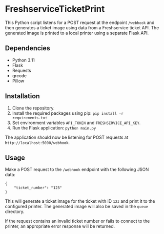 # FreshserviceTicketPrint

This Python script listens for a POST request at the endpoint `/webhook` and then generates a ticket image using data from a Freshservice ticket API. The generated image is printed to a local printer using a separate Flask API.

## Dependencies

-   Python 3.11
-   Flask
-   Requests
-   qrcode
-   Pillow

## Installation

1. Clone the repository.
2. Install the required packages using pip: `pip install -r requirements.txt`
3. Set environment variables `API_TOKEN` and `FRESHSERVICE_API_KEY`.
4. Run the Flask application: `python main.py`

The application should now be listening for POST requests at `http://localhost:5000/webhook`.

## Usage

Make a POST request to the `/webhook` endpoint with the following JSON data:

```
{
    "ticket_number": "123"
}
```

This will generate a ticket image for the ticket with ID `123` and print it to the configured printer. The generated image will also be saved in the `queue` directory.

If the request contains an invalid ticket number or fails to connect to the printer, an appropriate error response will be returned.
